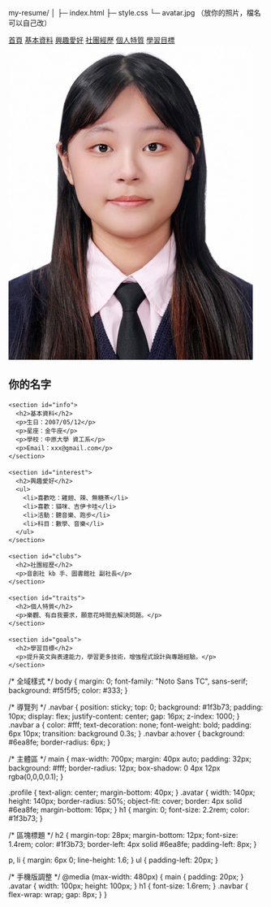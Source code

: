 my-resume/
│
├─ index.html
├─ style.css
└─ avatar.jpg   （放你的照片，檔名可以自己改）

</body>
</html>
<!DOCTYPE html>
<html lang="zh-Hant">
<head>
  <meta charset="utf-8" />
  <meta name="viewport" content="width=device-width, initial-scale=1.0" />
  <title>我的履歷</title>
  <link rel="stylesheet" href="style.css" />
</head>
<body>
  <!-- 導覽列 -->
  <nav class="navbar">
    <a href="#profile">首頁</a>
    <a href="#info">基本資料</a>
    <a href="#interest">興趣愛好</a>
    <a href="#clubs">社團經歷</a>
    <a href="#traits">個人特質</a>
    <a href="#goals">學習目標</a>
  </nav>

  <main>
    <section id="profile" class="profile">
      <img src="avatar.jpg" alt="我的照片" class="avatar" />
      <h1>你的名字</h1>
    </section>

    <section id="info">
      <h2>基本資料</h2>
      <p>生日：2007/05/12</p>
      <p>星座：金牛座</p>
      <p>學校：中原大學 資工系</p>
      <p>Email：xxx@gmail.com</p>
    </section>

    <section id="interest">
      <h2>興趣愛好</h2>
      <ul>
        <li>喜歡吃：雞翅、辣、無糖茶</li>
        <li>喜歡：貓咪、吉伊卡哇</li>
        <li>活動：聽音樂、跑步</li>
        <li>科目：數學、音樂</li>
      </ul>
    </section>

    <section id="clubs">
      <h2>社團經歷</h2>
      <p>音創社 kb 手、圖書館社 副社長</p>
    </section>

    <section id="traits">
      <h2>個人特質</h2>
      <p>樂觀、有自我要求，願意花時間去解決問題。</p>
    </section>

    <section id="goals">
      <h2>學習目標</h2>
      <p>提升英文與表達能力，學習更多技術，增強程式設計與專題經驗。</p>
    </section>
  </main>
</body>
</html>
/* 全域樣式 */
body {
  margin: 0;
  font-family: "Noto Sans TC", sans-serif;
  background: #f5f5f5;
  color: #333;
}

/* 導覽列 */
.navbar {
  position: sticky;
  top: 0;
  background: #1f3b73;
  padding: 10px;
  display: flex;
  justify-content: center;
  gap: 16px;
  z-index: 1000;
}
.navbar a {
  color: #fff;
  text-decoration: none;
  font-weight: bold;
  padding: 6px 10px;
  transition: background 0.3s;
}
.navbar a:hover {
  background: #6ea8fe;
  border-radius: 6px;
}

/* 主體區 */
main {
  max-width: 700px;
  margin: 40px auto;
  padding: 32px;
  background: #fff;
  border-radius: 12px;
  box-shadow: 0 4px 12px rgba(0,0,0,0.1);
}

.profile {
  text-align: center;
  margin-bottom: 40px;
}
.avatar {
  width: 140px;
  height: 140px;
  border-radius: 50%;
  object-fit: cover;
  border: 4px solid #6ea8fe;
  margin-bottom: 16px;
}
h1 {
  margin: 0;
  font-size: 2.2rem;
  color: #1f3b73;
}

/* 區塊標題 */
h2 {
  margin-top: 28px;
  margin-bottom: 12px;
  font-size: 1.4rem;
  color: #1f3b73;
  border-left: 4px solid #6ea8fe;
  padding-left: 8px;
}

p, li {
  margin: 6px 0;
  line-height: 1.6;
}
ul {
  padding-left: 20px;
}

/* 手機版調整 */
@media (max-width: 480px) {
  main {
    padding: 20px;
  }
  .avatar {
    width: 100px;
    height: 100px;
  }
  h1 {
    font-size: 1.6rem;
  }
  .navbar {
    flex-wrap: wrap;
    gap: 8px;
  }
}
